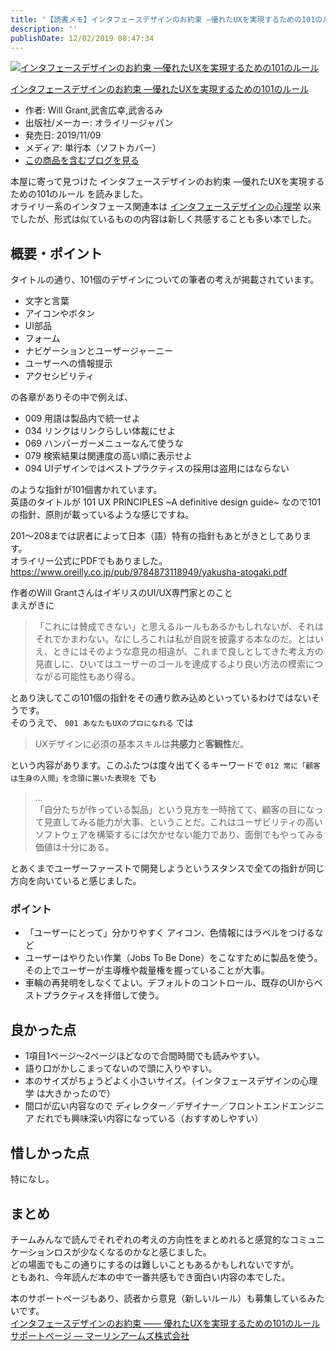 ```yaml
---
title: '【読書メモ】インタフェースデザインのお約束 ―優れたUXを実現するための101のルール'
description: ''
publishDate: 12/02/2019 08:47:34
---
```

<p><div class="hatena-asin-detail"><a href="http://www.amazon.co.jp/exec/obidos/ASIN/4873118948/hatena-blog-22/"><img src="https://images-fe.ssl-images-amazon.com/images/I/41T8kBOmYaL._SL160_.jpg" class="hatena-asin-detail-image" alt="インタフェースデザインのお約束 ―優れたUXを実現するための101のルール" title="インタフェースデザインのお約束 ―優れたUXを実現するための101のルール"></a><div class="hatena-asin-detail-info"><p class="hatena-asin-detail-title"><a href="http://www.amazon.co.jp/exec/obidos/ASIN/4873118948/hatena-blog-22/">インタフェースデザインのお約束 ―優れたUXを実現するための101のルール</a></p><ul><li><span class="hatena-asin-detail-label">作者:</span> Will Grant,武舎広幸,武舎るみ</li><li><span class="hatena-asin-detail-label">出版社/メーカー:</span> オライリージャパン</li><li><span class="hatena-asin-detail-label">発売日:</span> 2019/11/09</li><li><span class="hatena-asin-detail-label">メディア:</span> 単行本（ソフトカバー）</li><li><a href="http://d.hatena.ne.jp/asin/4873118948/hatena-blog-22" target="_blank">この商品を含むブログを見る</a></li></ul></div><div class="hatena-asin-detail-foot"></div></div></p>

<p>本屋に寄って見つけた インタフェースデザインのお約束 ―優れたUXを実現するための101のルール を読みました。<br/>
オライリー系のインタフェース関連本は <a href="https://jtk.hatenablog.com/entry/2019/08/05/102608">インタフェースデザインの心理学</a> 以来でしたが、形式は似ているものの内容は新しく共感することも多い本でした。</p>

<h2>概要・ポイント</h2>

<p>タイトルの通り、101個のデザインについての筆者の考えが掲載されています。</p>

<ul>
<li>文字と言葉</li>
<li>アイコンやボタン</li>
<li>UI部品</li>
<li>フォーム</li>
<li>ナビゲーションとユーザージャーニー</li>
<li>ユーザーへの情報提示</li>
<li>アクセシビリティ</li>
</ul>


<p>の各章がありその中で例えば、</p>

<ul>
<li>009 用語は製品内で統一せよ</li>
<li>034 リンクはリンクらしい体裁にせよ</li>
<li>069 ハンバーガーメニューなんて使うな</li>
<li>079 検索結果は関連度の高い順に表示せよ</li>
<li>094 UIデザインではベストプラクティスの採用は盗用にはならない</li>
</ul>


<p>のような指針が101個書かれています。<br/>
英語のタイトルが 101 UX PRINCIPLES ~A definitive design guide~ なので101の指針、原則が載っているような感じですね。</p>

<p>201〜208までは訳者によって日本（語）特有の指針もあとがきとしてあります。<br/>
オライリー公式にPDFでもありました。<br/>
<a href="https://www.oreilly.co.jp/pub/9784873118949/yakusha-atogaki.pdf">https://www.oreilly.co.jp/pub/9784873118949/yakusha-atogaki.pdf</a></p>

<p>作者のWill GrantさんはイギリスのUI/UX専門家とのこと<br/>
まえがきに</p>

<blockquote><p>「これには賛成できない」と思えるルールもあるかもしれないが、それはそれでかまわない。なにしろこれは私が自説を披露する本なのだ。とはいえ、ときにはそのような意見の相違が、これまで良しとしてきた考え方の見直しに、ひいてはユーザーのゴールを達成するより良い方法の模索につながる可能性もあり得る。</p></blockquote>

<p>とあり決してこの101個の指針をその通り飲み込めといっているわけではないそうです。<br/>
そのうえで、 <code>001 あなたもUXのプロになれる</code> では</p>

<blockquote><p>UXデザインに必須の基本スキルは<strong>共感力</strong>と<strong>客観性</strong>だ。</p></blockquote>

<p>という内容があります。このふたつは度々出てくるキーワードで <code>012 常に「顧客は生身の人間」を念頭に置いた表現を</code> でも</p>

<blockquote><p>...<br/>
「自分たちが作っている製品」という見方を一時捨てて、顧客の目になって見直してみる能力が大事、ということだ。これはユーザビリティの高いソフトウェアを構築するには欠かせない能力であり、面倒でもやってみる価値は十分にある。</p></blockquote>

<p>とあくまでユーザーファーストで開発しようというスタンスで全ての指針が同じ方向を向いていると感じました。</p>

<h3>ポイント</h3>

<ul>
<li>「ユーザーにとって」分かりやすく アイコン、色情報にはラベルをつけるなど</li>
<li>ユーザーはやりたい作業（Jobs To Be Done）をこなすために製品を使う。その上でユーザーが主導権や裁量権を握っていることが大事。</li>
<li>車輪の再発明をしなくてよい。デフォルトのコントロール、既存のUIからベストプラクティスを拝借して使う。</li>
</ul>


<h2>良かった点</h2>

<ul>
<li>1項目1ページ〜2ページほどなので合間時間でも読みやすい。</li>
<li>語り口がかしこまってないので頭に入りやすい。</li>
<li>本のサイズがちょうどよく小さいサイズ。（インタフェースデザインの心理学 は大きかったので）</li>
<li>間口が広い内容なので ディレクター／デザイナー／フロントエンドエンジニア だれでも興味深い内容になっている（おすすめしやすい）</li>
</ul>


<h2>惜しかった点</h2>

<p>特になし。</p>

<h2>まとめ</h2>

<p>チームみんなで読んでそれぞれの考えの方向性をまとめれると感覚的なコミュニケーションロスが少なくなるのかなと感じました。<br/>
どの場面でもこの通りにするのは難しいこともあるかもしれないですが。<br/>
ともあれ、今年読んだ本の中で一番共感もでき面白い内容の本でした。</p>

<p>本のサポートページもあり、読者から意見（新しいルール）も募集しているみたいです。<br/>
<a href="https://www.marlin-arms.com/support/101-ux-principles/">インタフェースデザインのお約束 —— 優れたUXを実現するための101のルール サポートページ — マーリンアームズ株式会社</a></p>

